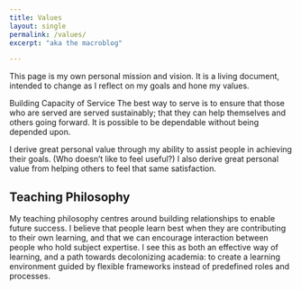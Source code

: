 ```yaml
---
title: Values
layout: single
permalink: /values/
excerpt: "aka the macroblog"

---
```


This page is my own personal mission and vision. It is a living document, intended to change as I reflect on my goals and hone my values.

Building Capacity of Service
The best way to serve is to ensure that those who are served are served sustainably; that they can help themselves and others going forward. It is possible to be dependable without being depended upon.

I derive great personal value through my ability to assist people in achieving their goals. (Who doesn’t like to feel useful?) I also derive great personal value from helping others to feel that same satisfaction.

## Teaching Philosophy

My teaching philosophy centres around building relationships to enable future success. I believe that people learn best when they are contributing to their own learning, and that we can encourage interaction between people who hold subject expertise. I see this as both an effective way of learning, and a path towards decolonizing academia: to create a learning environment guided by flexible frameworks instead of predefined roles and processes.